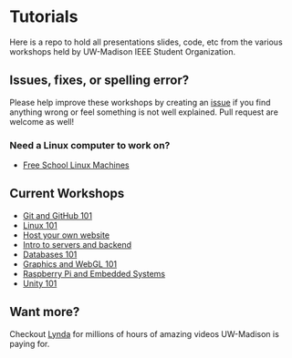 # Tutorials

Here is a repo to hold all presentations slides, code, etc from the various workshops held by UW-Madison IEEE Student Organization.

## Issues, fixes, or spelling error?

Please help improve these workshops by creating an [issue](https://github.com/uwmadisonieee/Tutorials/issues) if you find anything wrong or feel something is not well explained. Pull request are welcome as well!

### Need a Linux computer to work on?

- [Free School Linux Machines](School%20Linux%20Machines)

## Current Workshops

- [Git and GitHub 101](Git%20and%20Github%20101)
- [Linux 101](Linux%20101)
- [Host your own website](Host%20your%20own%20website)
- [Intro to servers and backend](Intro%20to%20servers%20and%20backend)
- [Databases 101](Databases%20101)
- [Graphics and WebGL 101](Graphics%20and%20WebGL%20101)
- [Raspberry Pi and Embedded Systems](Raspberry%20Pi%20and%20Embedded%20Systems)
- [Unity 101](Unity%20101)


## Want more?

Checkout [Lynda](Lynda) for millions of hours of amazing videos UW-Madison is paying for.
